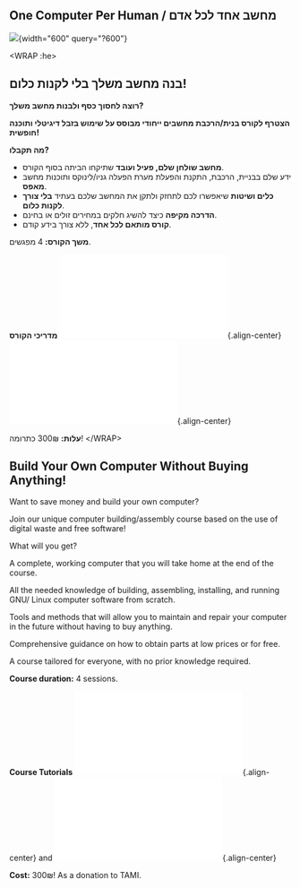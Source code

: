 ## One Computer Per Human / מחשב אחד לכל אדם

![](/tamiwiki/projects/projects/pxl_20240603_171515432.mp.jpg){width="600"
query="?600"}

\<WRAP :he\>

## בנה מחשב משלך בלי לקנות כלום!

**רוצה לחסוך כסף ולבנות מחשב משלך?**

**הצטרף לקורס בנית/הרכבת מחשבים ייחודי מבוסס על שימוש בזבל דיגיטלי
ותוכנה חופשית!**

**מה תקבלו?**

-   **מחשב שולחן שלם, פעיל ועובד** שתיקחו הביתה בסוף הקורס.
-   ידע שלם בבניית, הרכבת, התקנת והפעלת מערת הפעלה גניו/לינוקס ותוכנות
    מחשב **מאפס**.
-   **כלים ושיטות** שיאפשרו לכם לתחזק ולתקן את המחשב שלכם בעתיד **בלי
    צורך לקנות כלום**.
-   **הדרכה מקיפה** כיצד להשיג חלקים במחירים זולים או בחינם.
-   **קורס מותאם לכל אחד**, ללא צורך בידע קודם.

**משך הקורס:** 4 מפגשים.

**מדריכי הקורס** ![כאן](/tamiwiki/csguid_.pdf){.align-center}
![וכאן](/tamiwiki/projects/projects/cli.pdf){.align-center}

**עלות:** 300₪ כתרומה! \</WRAP\>

## Build Your Own Computer Without Buying Anything!

Want to save money and build your own computer?

Join our unique computer building/assembly course based on the use of
digital waste and free software!

What will you get?

A complete, working computer that you will take home at the end of the
course.

All the needed knowledge of building, assembling, installing, and
running GNU/ Linux computer software from scratch.

Tools and methods that will allow you to maintain and repair your
computer in the future without having to buy anything.

Comprehensive guidance on how to obtain parts at low prices or for free.

A course tailored for everyone, with no prior knowledge required.

**Course duration:** 4 sessions.

**Course Tutorials** ![Here](/tamiwiki/csguid_.pdf){.align-center} and
![here](/tamiwiki/projects/projects/cli.pdf){.align-center}

**Cost:** 300₪! As a donation to TAMI.
